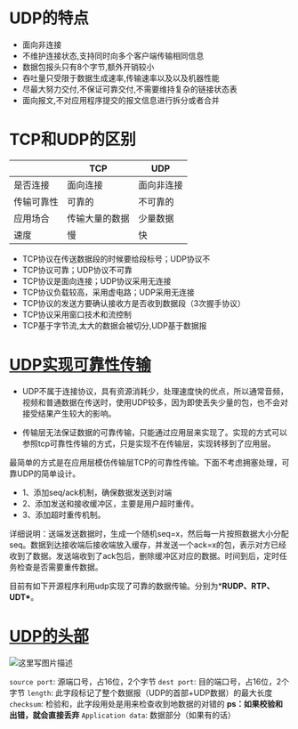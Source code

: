 # UDP的特点

* 面向非连接
* 不维护连接状态,支持同时向多个客户端传输相同信息
* 数据包报头只有8个字节,额外开销较小
* 吞吐量只受限于数据生成速率,传输速率以及以及机器性能
* 尽最大努力交付,不保证可靠交付,不需要维持复杂的链接状态表
* 面向报文,不对应用程序提交的报文信息进行拆分或者合并

# TCP和UDP的区别

|            | TCP            | UDP        |
| ---------- | -------------- | ---------- |
| 是否连接   | 面向连接       | 面向非连接 |
| 传输可靠性 | 可靠的         | 不可靠的   |
| 应用场合   | 传输大量的数据 | 少量数据   |
| 速度       | 慢             | 快         |

- TCP协议在传送数据段的时候要给段标号；UDP协议不
- TCP协议可靠；UDP协议不可靠
- TCP协议是面向连接；UDP协议采用无连接
- TCP协议负载较高，采用虚电路；UDP采用无连接
- TCP协议的发送方要确认接收方是否收到数据段（3次握手协议）
- TCP协议采用窗口技术和流控制
- TCP基于字节流,太大的数据会被切分,UDP基于数据报

# [UDP实现可靠性传输](https://www.jianshu.com/p/6c73a4585eba)

* UDP不属于连接协议，具有资源消耗少，处理速度快的优点，所以通常音频，视频和普通数据在传送时，使用UDP较多，因为即使丢失少量的包，也不会对接受结果产生较大的影响。

* 传输层无法保证数据的可靠传输，只能通过应用层来实现了。实现的方式可以参照tcp可靠性传输的方式，只是实现不在传输层，实现转移到了应用层。

最简单的方式是在应用层模仿传输层TCP的可靠性传输。下面不考虑拥塞处理，可靠UDP的简单设计。

- 1、添加seq/ack机制，确保数据发送到对端
- 2、添加发送和接收缓冲区，主要是用户超时重传。
- 3、添加超时重传机制。

详细说明：送端发送数据时，生成一个随机seq=x，然后每一片按照数据大小分配seq。数据到达接收端后接收端放入缓存，并发送一个ack=x的包，表示对方已经收到了数据。发送端收到了ack包后，删除缓冲区对应的数据。时间到后，定时任务检查是否需要重传数据。

目前有如下开源程序利用udp实现了可靠的数据传输。分别为***RUDP、RTP、UDT\***。

# [UDP的头部](https://blog.csdn.net/dangzhangjing97/article/details/80991965)

![这里写图片描述](https://i.loli.net/2020/08/18/SHyDfXUhJ98zY6E.png)

`source port`: 源端口号，占16位，2个字节
`dest port`: 目的端口号，占16位，2个字节
`length`: 此字段标记了整个数据报（UDP的首部+UDP数据）的最大长度
`checksum`: 检验和，此字段用处是用来检查收到地数据的对错的
**ps：如果校验和出错，就会直接丢弃**
`Application data`: 数据部分（如果有的话）